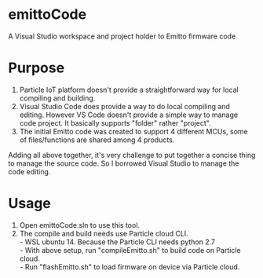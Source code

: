 # emittoCode
A Visual Studio workspace and project holder to Emitto firmware code

# Purpose
1. Particle IoT platform doesn't provide a straightforward way for local compiling and building.   
2. Visual Studio Code does provide a way to do local compiling and editing. However VS Code doesn't provide a simple way to manage code project. It basically supports "folder" rather "project".  
3. The initial Emitto code was created to support 4 different MCUs, some of files/functions are shared among 4 products.   

Adding all above together, it's very challenge to put together a concise thing to manage the source code. So I borrowed Visual Studio to manage the code editing.   

# Usage
1. Open emittoCode.sln to use this tool.  
2. The compile and build needs use Particle cloud CLI.   
       - WSL ubuntu 14. Because the Particle CLI needs python 2.7  
       - With above setup, run "compileEmitto.sh" to build code on Particle cloud.   
       - Run "flashEmitto.sh" to load firmware on device via Particle cloud.   
       
 
 
 
